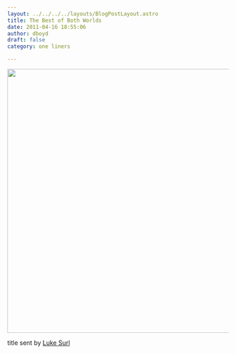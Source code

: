 ```yaml
---
layout: ../../../../layouts/BlogPostLayout.astro
title: The Best of Both Worlds
date: 2011-04-16 18:55:06
author: dboyd
draft: false
category: one liners

---
```

<img
    src="https://img.selfiespirits.com/images/2011/04/pinkEye.jpeg"
    alt=""
    style="width: auto; height: clamp(0px, 95vh, 600px);"
/>

title sent by <a href="http://www.lukesurl.com/">Luke Surl</a>
